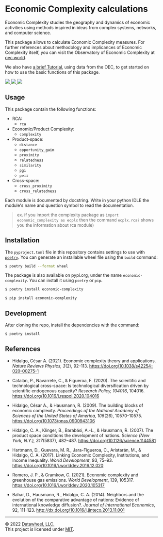 # Economic Complexity calculations

Economic Complexity studies the geography and dynamics of economic activities using methods inspired in ideas from complex systems, networks, and computer science.

This package allows to calculate Economic Complexity measures. For further references about methodology and implicances of Economic Complexity itself, you can visit the Observatory of Economic Complexity at [oec.world](https://oec.world/en/resources/methods#economic-complexity).

We also have [a brief Tutorial](./docs/TUTORIAL.ipynb), using data from the OEC, to get started on how to use the basic functions of this package.

<a href="https://github.com/Datawheel/py-economic-complexity/blob/main/LICENSE">
  <img src="https://flat.badgen.net/github/license/Datawheel/py-economic-complexity" />
</a>
<a href="https://github.com/Datawheel/py-economic-complexity/issues">
  <img src="https://flat.badgen.net/github/issues/Datawheel/py-economic-complexity" />
</a>
<a href="https://pypi.org/project/economic-complexity/">
  <img src="https://flat.badgen.net/pypi/v/economic-complexity" />
</a>

## Usage

This package contain the following functions:

* RCA:
  - `rca`
* Economic/Product Complexity:
  - `complexity`
* Product-space:
  - `distance`
  - `opportunity_gain`
  - `proximity`
  - `relatedness`
  - `similarity`
  - `pgi`
  - `peii`
* Cross-space:
  - `cross_proximity`
  - `cross_relatedness`

Each module is documented by docstring. Write in your python IDLE the module's name and question symbol to read the documentation.
> ex. if you import the complexity package as `import economic_complexity as ecplx` then the command `ecplx.rca?` shows you the information about rca module)

## Installation

The `pyproject.toml` file in this repository contains settings to use with [`poetry`](https://python-poetry.org/). You can generate an installable wheel file using the `build` command:

```bash
$ poetry build --format wheel
```

The package is also available on pypi.org, under the name `economic-complexity`. You can install it using `poetry` or `pip`.

```bash
$ poetry install economic-complexity
```
```bash
$ pip install economic-complexity
```

## Development

After cloning the repo, install the dependencies with the command:

```bash
$ poetry install
```

## References

* Hidalgo, César A. (2021). Economic complexity theory and applications. _Nature Reviews Physics, 3_(2), 92–113. https://doi.org/10.1038/s42254-020-00275-1

* Catalán, P., Navarrete, C., & Figueroa, F. (2020). The scientific and technological cross-space: Is technological diversification driven by scientific endogenous capacity? _Research Policy, 104016_, 104016. https://doi.org/10.1016/j.respol.2020.104016

* Hidalgo, César A., & Hausmann, R. (2009). The building blocks of economic complexity. _Proceedings of the National Academy of Sciences of the United States of America, 106_(26), 10570–10575. https://doi.org/10.1073/pnas.0900943106

* Hidalgo, C. A., Klinger, B., Barabási, A.-L., & Hausmann, R. (2007). The product space conditions the development of nations. _Science (New York, N.Y.), 317_(5837), 482–487. https://doi.org/10.1126/science.1144581

* Hartmann, D., Guevara, M. R., Jara-Figueroa, C., Aristarán, M., & Hidalgo, C. A. (2017). Linking Economic Complexity, Institutions, and Income Inequality. _World Development_, 93, 75–93. https://doi.org/10.1016/j.worlddev.2016.12.020

* Romero, J. P., & Gramkow, C. (2021). Economic complexity and greenhouse gas emissions. _World Development_, 139, 105317. https://doi.org/10.1016/j.worlddev.2020.105317

* Bahar, D., Hausmann, R., Hidalgo, C. A. (2014). Neighbors and the evolution of the comparative advantage of nations: Evidence of international knowledge diffusion?. _Journal of International Economics_, 92, 111-123. http://dx.doi.org/10.1016/j.jinteco.2013.11.001


---
&copy; 2022 [Datawheel, LLC.](https://www.datawheel.us/)  
This project is licensed under [MIT](./LICENSE).
